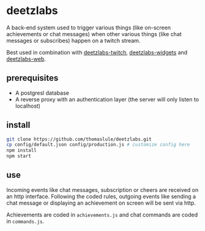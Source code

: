 # deetzlabs
A back-end system used to trigger various things (like on-screen achievements or chat messages) when other various things (like chat messages or subscribes) happen on a twitch stream.

Best used in combination with [deetzlabs-twitch](https://github.com/thomaslule/deetzlabs-twitch), [deetzlabs-widgets](https://github.com/thomaslule/deetzlabs-widgets) and [deetzlabs-web](https://github.com/thomaslule/deetzlabs-web).

## prerequisites
 * A postgresl database
 * A reverse proxy with an authentication layer (the server will only listen to localhost)

## install
```bash
git clone https://github.com/thomaslule/deetzlabs.git
cp config/default.json config/production.js # customize config here
npm install
npm start
```

## use
Incoming events like chat messages, subscription or cheers are received on an http interface. Following the coded rules, outgoing events like sending a chat message or displaying an achievement on screen will be sent via http.

Achievements are coded in `achievements.js` and chat commands are coded in `commands.js`.

